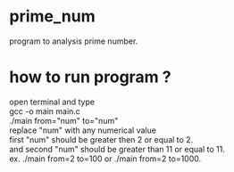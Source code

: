 # prime_num
program to analysis prime number.

# how to run program ?  
open terminal and type  
gcc -o main main.c      
./main from="num" to="num"      
replace "num" with any numerical value  
first "num" should be greater then 2 or equal to 2.     
and second "num" should be greater than 11 or equal to 11.      
ex. ./main from=2 to=100 or ./main from=2 to=1000.
